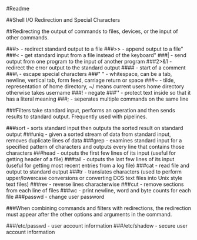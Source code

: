 #Readme

##Shell I/O Redirection and Special Characters

##Redirecting the output of commands to files, devices, or the input of other commands.

###> - redirect standard output to a file
###>> - append output to a file"
###< - get standard input from a file instead of the keyboard"
###| - send output from one program to the input of another program
###2>&1 - redirect the error output to the standard output
###\# - start of a comment
###\\ - escape special characters
###" " - whitespace, can be a tab, newline, vertical tab, form feed, carriage return or space
###~ - tilde, representation of home directory, \~/ means current users home directory otherwise takes username
###! - negate
###'' - protect text inside so that it has a literal meaning
###; - seperates multiple commands on the same line

###Filters take standard input, performs an operation and then sends results to standard output. Frequently used with pipelines.

###sort - sorts standard input then outputs the sorted result on standard output
###uniq - given a sorted stream of data from standard input, removes duplicate lines of data
###grep - examines standard input for a specified pattern of characters and outputs every line that contains those characters
###head - outputs the first few lines of its input (useful for getting header of a file)
###tail - outputs the last few lines of its input (useful for getting most recent entries from a log file)
###cat - read file and output to standard output
###tr - translates characters (used to perform upper/lowercase conversions or converting DOS text files into Unix style text files)
###rev - reverse lines characterwise
###cut - remove sections from each line of files
###wc - print newline, word and byte counts for each file
###passwd - change user password

###When combining commands and filters with redirections, the redirection must appear after the other options and arguments in the command.

###/etc\/passwd - user account information
###/etc\/shadow - secure user account information

